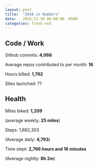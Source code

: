 ```yaml
---
layout: post
title:  "2016 in Numbers"
date:   2016-12-30 00:00:00 -0500
categories: front-end
---
```


## Code / Work

Github commits: **4,066**

Average repos contributed to per month: **16**

Hours billed:  **1,762**

Sites launched: ??

## Health

Miles biked: **1,209**

(average weekly: **25 miles**)

Steps: 1,682,303

(Average daily: **4,793**)

Time slept: **2,766 hours and 16 minutes**

(Average nightly: **8h 2m**)
